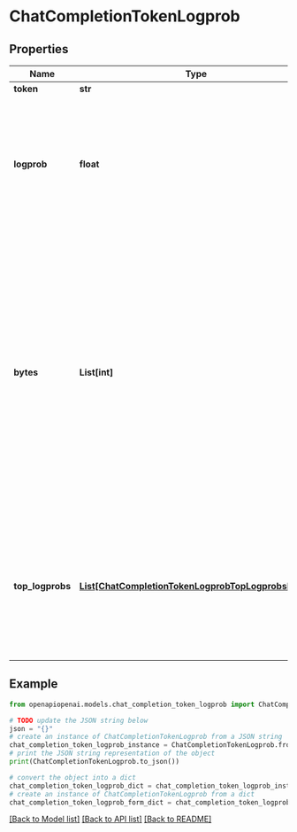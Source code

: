 # ChatCompletionTokenLogprob


## Properties

Name | Type | Description | Notes
------------ | ------------- | ------------- | -------------
**token** | **str** | The token. | 
**logprob** | **float** | The log probability of this token, if it is within the top 20 most likely tokens. Otherwise, the value &#x60;-9999.0&#x60; is used to signify that the token is very unlikely. | 
**bytes** | **List[int]** | A list of integers representing the UTF-8 bytes representation of the token. Useful in instances where characters are represented by multiple tokens and their byte representations must be combined to generate the correct text representation. Can be &#x60;null&#x60; if there is no bytes representation for the token. | 
**top_logprobs** | [**List[ChatCompletionTokenLogprobTopLogprobsInner]**](ChatCompletionTokenLogprobTopLogprobsInner.md) | List of the most likely tokens and their log probability, at this token position. In rare cases, there may be fewer than the number of requested &#x60;top_logprobs&#x60; returned. | 

## Example

```python
from openapiopenai.models.chat_completion_token_logprob import ChatCompletionTokenLogprob

# TODO update the JSON string below
json = "{}"
# create an instance of ChatCompletionTokenLogprob from a JSON string
chat_completion_token_logprob_instance = ChatCompletionTokenLogprob.from_json(json)
# print the JSON string representation of the object
print(ChatCompletionTokenLogprob.to_json())

# convert the object into a dict
chat_completion_token_logprob_dict = chat_completion_token_logprob_instance.to_dict()
# create an instance of ChatCompletionTokenLogprob from a dict
chat_completion_token_logprob_form_dict = chat_completion_token_logprob.from_dict(chat_completion_token_logprob_dict)
```
[[Back to Model list]](../README.md#documentation-for-models) [[Back to API list]](../README.md#documentation-for-api-endpoints) [[Back to README]](../README.md)


